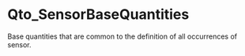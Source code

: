 # Qto_SensorBaseQuantities

Base quantities that are common to the definition of all occurrences of sensor.
